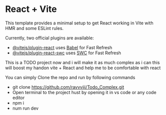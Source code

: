 # React + Vite

This template provides a minimal setup to get React working in Vite with HMR and some ESLint rules.

Currently, two official plugins are available:

- [@vitejs/plugin-react](https://github.com/vitejs/vite-plugin-react/blob/main/packages/plugin-react/README.md) uses [Babel](https://babeljs.io/) for Fast Refresh
- [@vitejs/plugin-react-swc](https://github.com/vitejs/vite-plugin-react-swc) uses [SWC](https://swc.rs/) for Fast Refresh


This is a TODO project now and i will make it as much complex as i can this will boost my handon vite + React and help me to be comfortable with react


You can simply Clone the repo and run by following commands

- git clone https://github.com/ravvviii/Todo_Complex.git
- Open terminal to the project hust by opening it in vs code or any code editor
- npm i
- num run dev
